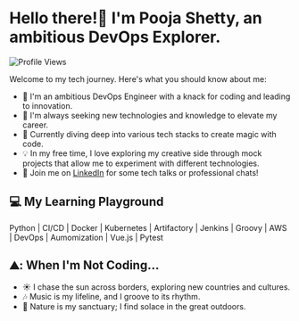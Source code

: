 # Hello there!👋 I'm Pooja Shetty, an ambitious DevOps Explorer.
![Profile Views](https://komarev.com/ghpvc/?username=poojanshetty)

 
Welcome to my tech journey. Here's what you should know about me:

- 🚀 I'm an ambitious DevOps Engineer with a knack for coding and leading to innovation.
- 🌱 I'm always seeking new technologies and knowledge to elevate my career.
- :seedling: Currently diving deep into various tech stacks to create magic with code.
- 💡 In my free time, I love exploring my creative side through mock projects that allow me to experiment with different technologies.
- :tada: Join me on [LinkedIn](https://www.linkedin.com/in/pooja-shetty-027b46177) for some tech talks or professional chats!

## :computer:  My Learning Playground

Python | CI/CD | Docker | Kubernetes | Artifactory | Jenkins | Groovy | AWS | DevOps | Aumomization | Vue.js | Pytest

## ⛰️: When I'm Not Coding...

- :sunny: I chase the sun across borders, exploring new countries and cultures.
- :notes: Music is my lifeline, and I groove to its rhythm.
- :palm_tree: Nature is my sanctuary; I find solace in the great outdoors.

<!---
poojanshetty/poojanshetty is a ✨ special ✨ repository because its `README.md` (this file) appears on your GitHub profile.
You can click the Preview link to take a look at your changes.
--->

<!---
poojanshetty/poojanshetty is a ✨ special ✨ repository because its `README.md` (this file) appears on your GitHub profile.
You can click the Preview link to take a look at your changes.
--->
